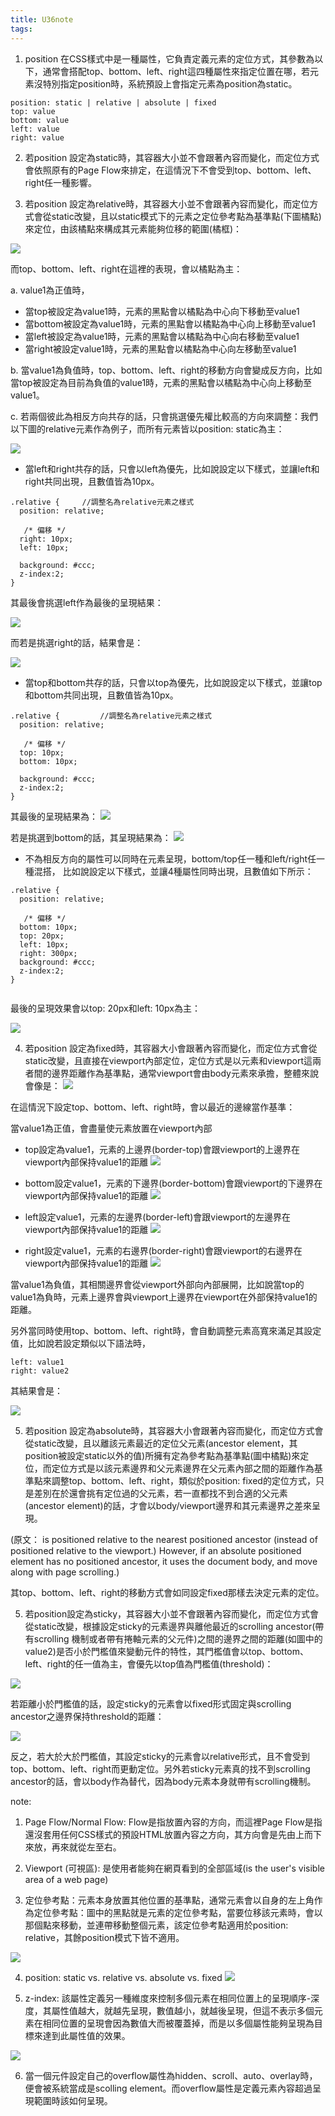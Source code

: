 ```yaml
---
title: U36note
tags:
---
```



1. position 在CSS樣式中是一種屬性，它負責定義元素的定位方式，其參數為以下，通常會搭配top、bottom、left、right這四種屬性來指定位置在哪，若元素沒特別指定position時，系統預設上會指定元素為position為static。

```
position: static | relative | absolute | fixed
top: value
bottom: value
left: value
right: value
```

2. 若position 設定為static時，其容器大小並不會跟著內容而變化，而定位方式會依照原有的Page Flow來排定，在這情況下不會受到top、bottom、left、right任一種影響。

3. 若position 設定為relative時，其容器大小並不會跟著內容而變化，而定位方式會從static改變，且以static模式下的元素之定位參考點為基準點(下圖橘點)來定位，由該橘點來構成其元素能夠位移的範圍(橘框)：

![](https://res.cloudinary.com/dqfxgtyoi/image/upload/v1629707392/blog/htmlPosition/relativeStartPoint_nsc1nk.png)

而top、bottom、left、right在這裡的表現，會以橘點為主：

a. value1為正值時，
- 當top被設定為value1時，元素的黑點會以橘點為中心向下移動至value1
- 當bottom被設定為value1時，元素的黑點會以橘點為中心向上移動至value1
- 當left被設定為value1時，元素的黑點會以橘點為中心向右移動至value1
- 當right被設定value1時，元素的黑點會以橘點為中心向左移動至value1

b. 當value1為負值時，top、bottom、left、right的移動方向會變成反方向，比如當top被設定為目前為負值的value1時，元素的黑點會以橘點為中心向上移動至value1。


c. 若兩個彼此為相反方向共存的話，只會挑選優先權比較高的方向來調整：我們以下圖的relative元素作為例子，而所有元素皆以position: static為主：

![](https://res.cloudinary.com/dqfxgtyoi/image/upload/v1629793848/blog/htmlPosition/originPos_a8a7ma.png)


- 當left和right共存的話，只會以left為優先，比如說設定以下樣式，並讓left和right共同出現，且數值皆為10px。
```
.relative {		//調整名為relative元素之樣式
  position: relative; 

   /* 偏移 */
  right: 10px;
  left: 10px;
  
  background: #ccc;
  z-index:2;
}
```

其最後會挑選left作為最後的呈現結果：

![](https://res.cloudinary.com/dqfxgtyoi/image/upload/v1629792533/blog/htmlPosition/coexist_rightAndleft_n4wfjy.png)

而若是挑選right的話，結果會是：

![](https://res.cloudinary.com/dqfxgtyoi/image/upload/v1629793057/blog/htmlPosition/rightRelativePos_aez4yw.png)


- 當top和bottom共存的話，只會以top為優先，比如說設定以下樣式，並讓top和bottom共同出現，且數值皆為10px。

```
.relative {			//調整名為relative元素之樣式
  position: relative; 

   /* 偏移 */
  top: 10px;
  bottom: 10px;
  
  background: #ccc;
  z-index:2;
}

```

其最後的呈現結果為：
![](https://res.cloudinary.com/dqfxgtyoi/image/upload/v1629793297/blog/htmlPosition/coexist_topAndbottom_cd6kib.png)

若是挑選到bottom的話，其呈現結果為：
![](https://res.cloudinary.com/dqfxgtyoi/image/upload/v1629793297/blog/htmlPosition/bottomRelativePos_vnl36d.png)

- 不為相反方向的屬性可以同時在元素呈現，bottom/top任一種和left/right任一種混搭，
比如說設定以下樣式，並讓4種屬性同時出現，且數值如下所示：

```
.relative {
  position: relative; 

   /* 偏移 */
  bottom: 10px;
  top: 20px;
  left: 10px;
  right: 300px;
  background: #ccc;
  z-index:2;
}


```

最後的呈現效果會以top: 20px和left: 10px為主：

![](https://res.cloudinary.com/dqfxgtyoi/image/upload/v1629793622/blog/htmlPosition/coexist_fourPos_auzrtm.png)



4. 若position 設定為fixed時，其容器大小會跟著內容而變化，而定位方式會從static改變，且直接在viewport內部定位，定位方式是以元素和viewport這兩者間的邊界距離作為基準點，通常viewport會由body元素來承擔，整體來說會像是：
![](https://res.cloudinary.com/dqfxgtyoi/image/upload/v1629711523/blog/htmlPosition/originFixed_gy0g62.png)

在這情況下設定top、bottom、left、right時，會以最近的邊線當作基準：

當value1為正值，會盡量使元素放置在viewport內部
- top設定為value1，元素的上邊界(border-top)會跟viewport的上邊界在viewport內部保持value1的距離
![](https://res.cloudinary.com/dqfxgtyoi/image/upload/v1629711353/blog/htmlPosition/topFixed_yavtfv.png)

- bottom設定value1，元素的下邊界(border-bottom)會跟viewport的下邊界在viewport內部保持value1的距離
![](https://res.cloudinary.com/dqfxgtyoi/image/upload/v1629711353/blog/htmlPosition/bottomFiexd_h9olxv.png)

- left設定value1，元素的左邊界(border-left)會跟viewport的左邊界在viewport內部保持value1的距離
![](https://res.cloudinary.com/dqfxgtyoi/image/upload/v1629711353/blog/htmlPosition/leftFixed_czb3te.png)

- right設定value1，元素的右邊界(border-right)會跟viewport的右邊界在viewport內部保持value1的距離
![](https://res.cloudinary.com/dqfxgtyoi/image/upload/v1629711353/blog/htmlPosition/rightFixed_bewenm.png)

當value1為負值，其相關邊界會從viewport外部向內部展開，比如說當top的value1為負時，元素上邊界會與viewport上邊界在viewport在外部保持value1的距離。

另外當同時使用top、bottom、left、right時，會自動調整元素高寬來滿足其設定值，比如說若設定類似以下語法時，
```
left: value1
right: value2
```

其結果會是：

![](https://res.cloudinary.com/dqfxgtyoi/image/upload/v1629713038/blog/htmlPosition/leftrightFixedExample_gfitur.png)

5. 若position 設定為absolute時，其容器大小會跟著內容而變化，而定位方式會從static改變，且以離該元素最近的定位父元素(ancestor element，其position被設定static以外的值)所擁有定為參考點為基準點(圖中橘點)來定位，而定位方式是以該元素邊界和父元素邊界在父元素內部之間的距離作為基準點來調整top、bottom、left、right，類似於position: fixed的定位方式，只是差別在於還會挑有定位過的父元素，若一直都找不到合適的父元素(ancestor element)的話，才會以body/viewport邊界和其元素邊界之差來呈現。

(原文： is positioned relative to the nearest positioned ancestor (instead of positioned relative to the viewport.) However, if an absolute positioned element has no positioned ancestor, it uses the document body, and move along with page scrolling.)

其top、bottom、left、right的移動方式會如同設定fixed那樣去決定元素的定位。

5. 若position設定為sticky，其容器大小並不會跟著內容而變化，而定位方式會從static改變，根據設定sticky的元素邊界與離他最近的scrolling ancestor(帶有scrolling 機制或者帶有捲軸元素的父元件)之間的邊界之間的距離(如圖中的value2)是否小於門檻值來變動元件的特性，其門檻值會以top、bottom、left、right的任一值為主，會優先以top值為門檻值(threshold)：

![](https://res.cloudinary.com/dqfxgtyoi/image/upload/v1629787015/blog/htmlPosition/stickyPosition_kxapar.png)

若距離小於門檻值的話，設定sticky的元素會以fixed形式固定與scrolling ancestor之邊界保持threshold的距離：

![](https://res.cloudinary.com/dqfxgtyoi/image/upload/v1629787535/blog/htmlPosition/sticky2Fixed_uhhon4.png)

反之，若大於大於門檻值，其設定sticky的元素會以relative形式，且不會受到top、bottom、left、right而更動定位。另外若sticky元素真的找不到scrolling ancestor的話，會以body作為替代，因為body元素本身就帶有scrolling機制。 

note:
1. Page Flow/Normal Flow: Flow是指放置內容的方向，而這裡Page Flow是指還沒套用任何CSS樣式的預設HTML放置內容之方向，其方向會是先由上而下來放，再來就從左至右。

2. Viewport (可視區): 是使用者能夠在網頁看到的全部區域(is the user's visible area of a web page)

3. 定位參考點：元素本身放置其他位置的基準點，通常元素會以自身的左上角作為定位參考點：圖中的黑點就是元素的定位參考點，當要位移該元素時，會以那個點來移動，並連帶移動整個元素，該定位參考點適用於position: relative，其餘position模式下皆不適用。

![](https://res.cloudinary.com/dqfxgtyoi/image/upload/v1629706579/blog/htmlPosition/positioningPoint_edkots.png)


4. position: static vs. relative vs. absolute vs. fixed 
![](https://res.cloudinary.com/dqfxgtyoi/image/upload/v1629726945/blog/htmlPosition/strengthOf4PositionsFromAC_xgtx7o.png)

5. z-index: 該屬性定義另一種維度來控制多個元素在相同位置上的呈現順序-深度，其屬性值越大，就越先呈現，數值越小，就越後呈現，但這不表示多個元素在相同位置的呈現會因為數值大而被覆蓋掉，而是以多個屬性能夠呈現為目標來達到此屬性值的效果。

![](https://res.cloudinary.com/dqfxgtyoi/image/upload/v1629726946/blog/htmlPosition/zIndexFromAC_vhpa0z.png)


6. 當一個元件設定自己的overflow屬性為hidden、scroll、auto、overlay時，便會被系統當成是scolling element。而overflow屬性是定義元素內容超過呈現範圍時該如何呈現。
